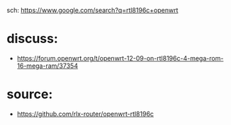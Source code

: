 sch: https://www.google.com/search?q=rtl8196c+openwrt

# discuss:
- https://forum.openwrt.org/t/openwrt-12-09-on-rtl8196c-4-mega-rom-16-mega-ram/37354

# source:
- https://github.com/rlx-router/openwrt-rtl8196c
